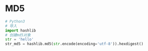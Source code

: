 # MD5

```python
# Python3
# 导入
import hashlib
# 创建md5对象
str = 'hello'
str_md5 = hashlib.md5(str.encode(encoding='utf-8')).hexdigest()
```


